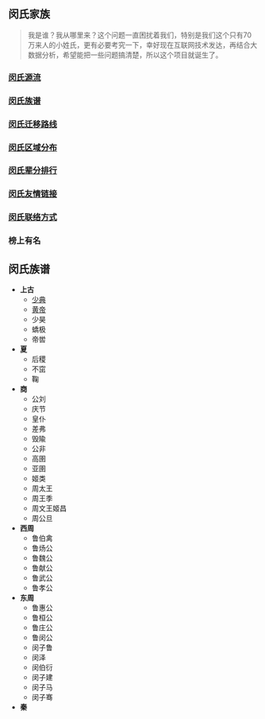 ## 闵氏家族
> 我是谁？我从哪里来？这个问题一直困扰着我们，特别是我们这个只有70万来人的小姓氏，更有必要考究一下，幸好现在互联网技术发达，再结合大数据分析，希望能把一些问题搞清楚，所以这个项目就诞生了。


### [闵氏源流](https://github.com/minminmsn/clan-min/blob/master/%E9%97%B5%E6%B0%8F%E6%B5%81%E6%BA%90.md)


### [闵氏族谱](https://github.com/minminmsn/clan-min/blob/master/geneal/%E9%97%B5%E6%B0%8F%E6%97%8F%E8%B0%B1.md)


### [闵氏迁移路线](https://github.com/minminmsn/clan-min/blob/master/migrate/%E9%97%B5%E6%B0%8F%E8%BF%81%E7%A7%BB%E8%B7%AF%E7%BA%BF.md)

### [闵氏区域分布](https://github.com/minminmsn/clan-min/blob/master/area/%E9%97%B5%E6%B0%8F%E5%8C%BA%E5%9F%9F%E5%88%86%E5%B8%83.md)

### [闵氏辈分排行](https://github.com/minminmsn/clan-min/blob/master/seniority/%E9%97%B5%E6%B0%8F%E8%BE%88%E5%88%86%E6%8E%92%E8%A1%8C.md)


### [闵氏友情链接](https://github.com/minminmsn/clan-min/blob/master/%E9%97%B5%E6%B0%8F%E5%8F%8B%E6%83%85%E9%93%BE%E6%8E%A5.md)

### [闵氏联络方式](https://github.com/minminmsn/clan-min/blob/master/%E9%97%B5%E6%B0%8F%E8%81%94%E7%BB%9C%E6%96%B9%E5%BC%8F.md)

### **榜上有名**

## 闵氏族谱

- **上古**
  - [少典]([https://github.com/minminmsn/clan-min/blob/master/geneal/ancient/%E5%B0%91%E5%85%B8.md](https://github.com/minminmsn/clan-min/blob/master/geneal/ancient/少典.md))
  - [黄帝]([https://github.com/minminmsn/clan-min/blob/master/geneal/ancient/%E9%BB%84%E5%B8%9D.md](https://github.com/minminmsn/clan-min/blob/master/geneal/ancient/黄帝.md))
  - 少昊
  - 蟜极
  - 帝喾
- **夏**
  - 后稷
  - 不窋
  - 鞠
- **商**
  - 公刘
  - 庆节
  - 皇仆
  - 差弗
  - 毁隃
  - 公非
  - 高圉
  - 亚圉
  - 姬类
  - 周太王
  - 周王季
  - 周文王姬昌
  - 周公旦
- **西周**
  - 鲁伯禽
  - 鲁炀公
  - 鲁魏公
  - 鲁献公
  - 鲁武公
  - 鲁孝公
- **东周**
  - 鲁惠公
  - 鲁桓公
  - 鲁庄公
  - 鲁闵公
  - 闵子鲁
  - 闵泽
  - 闵伯衍
  - 闵子建
  - 闵子马
  - 闵子骞
- **秦**